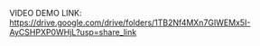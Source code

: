 VIDEO DEMO LINK: https://drive.google.com/drive/folders/1TB2Nf4MXn7GIWEMx5I-AyCSHPXP0WHjL?usp=share_link
